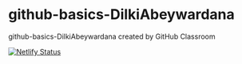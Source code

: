 # github-basics-DilkiAbeywardana
github-basics-DilkiAbeywardana created by GitHub Classroom

[![Netlify Status](https://api.netlify.com/api/v1/badges/86c5c371-a391-4a6b-a310-08b949d521b7/deploy-status)](https://app.netlify.com/sites/vibrant-dubinsky-f8f7c2/deploys)

